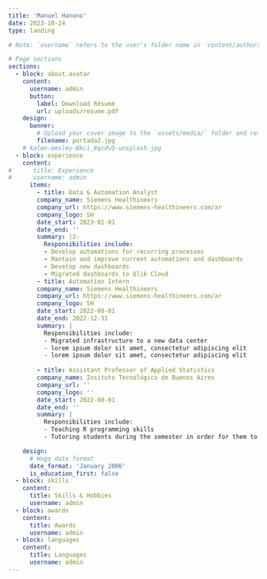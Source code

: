 ```yaml
---
title: 'Manuel Hanono'
date: 2023-10-24
type: landing

# Note: `username` refers to the user's folder name in `content/authors/`

# Page sections
sections:
  - block: about.avatar
    content:
      username: admin
      button:
        label: Download Résumé
        url: uploads/resume.pdf
    design:
      banner:
        # Upload your cover image to the `assets/media/` folder and reference it here
        filename: portada2.jpg
    # kalen-emsley-Bkci_8qcdvQ-unsplash.jpg
  - block: experience
    content:
#      title: Experience
#      username: admin
      items:
        - title: Data & Automation Analyst
        company_name: Siemens Healthineers
        company_url: https://www.siemens-healthineers.com/ar
        company_logo: SH
        date_start: 2023-01-01
        date_end: ''
        summary: |2-
          Responsibilities include:
          - Develop automations for recurring processes
          - Mantain and improve current automations and dashboards
          - Develop new dashboards
          - Migrated dashboards to Qlik Cloud
        - title: Automation Intern
        company_name: Siemens Healthineers
        company_url: https://www.siemens-healthineers.com/ar
        company_logo: SH
        date_start: 2022-08-01
        date_end: 2022-12-31
        summary: |
          Responsibilities include:
          - Migrated infrastructure to a new data center
          - lorem ipsum dolor sit amet, consectetur adipiscing elit
          - lorem ipsum dolor sit amet, consectetur adipiscing elit
    
        - title: Assistant Professor of Applied Statistics
        company_name: Insituto Tecnológico de Buenos Aires
        company_url: ''
        company_logo: ''
        date_start: 2022-08-01
        date_end: ''
        summary: |
          Responsibilities include:
          - Teaching R programming skills
          - Tutoring students during the semester in order for them to develop an applied statistics project

    design:
      # Hugo date format
      date_format: 'January 2006'
      is_education_first: false
  - block: skills
    content:
      title: Skills & Hobbies
      username: admin
  - block: awards
    content:
      title: Awards
      username: admin
  - block: languages
    content:
      title: Languages
      username: admin
---
```


